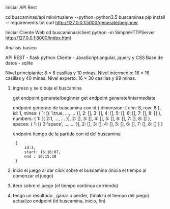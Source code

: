 Iniciar API Rest

cd buscaminas/api
mkvirtualenv --python=python3.5 buscaminas
pip install -r requirements.txt
curl http://127.0.0.1:5000/generate/beginner

Iniciar Cliente Web
cd buscaminas/client
python -m SimpleHTTPServer
http://127.0.0.1:8000/index.html

Analisis basico

API REST - flask python
Cliente - JavaScript angular, jquery y CSS
Base de datos - sqlite

Nivel principiante: 8 × 8 casillas y 10 minas.
Nivel intermedio: 16 × 16 casillas y 40 minas.
Nivel experto: 16 × 30 casillas y 99 minas.

1. ingreso y se dibuja el buscamina

    get endpoint generate/beginner
    get endpoint generate/intermediate

	endpoint generate de buscamina con id
		{
			dimension: {
				clm: 8,
				row: 8
			},
			id: 1,
			mines: {
				1: [{
					1:true,
					...,
					...
				}],
				2: [],
				3: [],
				4: [],
				5: [],
				6: [],
				7: [],
				8: []
			},
			numbers: {
				1: [{
					2:1,
					...,
					...
				}],
				2: [],
				3: [],
				4: [],
				5: [],
				6: [],
				7: [],
				8: []
			},
			spaces: {
				1: [{
					3:'space',
					...,
					...
				}],
				2: [],
				3: [],
				4: [],
				5: [],
				6: [],
				7: [],
				8: []
			}
		}

	endpoint tiempo de la partida con id del buscamina

		{
			id:1,
			start: 16:16:07,
			end : 16:15:30
		}

2. incio el juego al dar click sobre el buscamina (inicia el tiempo al comenzar el juego)
3. itero sobre el juego (el tiempo continua corriendo)

4. tengo un resultado , ganar o perder, (finaliza el tiempo del juego)
	actualizo endpoint (id buscamina, inicio, fin)
